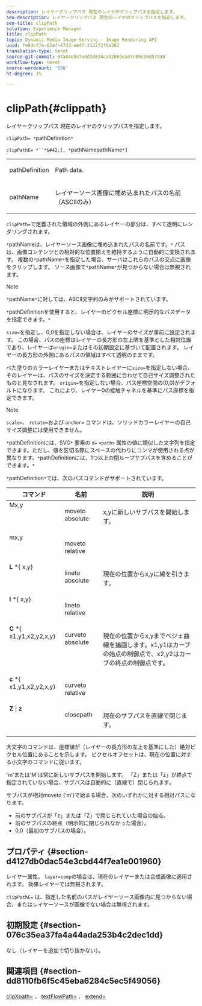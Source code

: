 ```yaml
---
description: レイヤークリップパス 現在のレイヤのクリップパスを指定します。
seo-description: レイヤークリップパス 現在のレイヤのクリップパスを指定します。
seo-title: clipPath
solution: Experience Manager
title: clipPath
topic: Dynamic Media Image Serving - Image Rendering API
uuid: fe84cf7a-63af-47d3-ae4f-2122f2f0a262
translation-type: tm+mt
source-git-commit: 97a84e8e7edd3d834ca42069eae7c09c00d57938
workflow-type: tm+mt
source-wordcount: '556'
ht-degree: 1%

---
```



# clipPath{#clippath}

レイヤークリップパス 現在のレイヤのクリップパスを指定します。

`clipPath= *`pathDefinition`*`

`clipPathE= *``*&#42;[, *`pathNamepathName`*]`

<table id="simpletable_275E2A5FAB804C6388BD110D2ACA3C82"> 
 <tr class="strow"> 
  <td class="stentry"> <p><span class="codeph"> <span class="varname"> pathDefinition</span> </span> </p> </td> 
  <td class="stentry"> <p>Path data. </p></td> 
 </tr> 
 <tr class="strow"> 
  <td class="stentry"> <p><span class="codeph"> <span class="varname"> pathName</span></span> </p> </td> 
  <td class="stentry"> <p>レイヤーソース画像に埋め込まれたパスの名前（ASCIIのみ） </p></td> 
 </tr> 
</table>

`clipPath=`で定義された領域の外側にあるレイヤーの部分は、すべて透明にレンダリングされます。

`*`pathNameは、レイヤーソース画像に埋め込まれたパスの名前です。`*` パスは、画像コンテンツとの相対的な位置揃えを維持するように自動的に変換されます。 複数の`*`pathName`*`を指定した場合、サーバはこれらのパスの交点に画像をクリップします。 ソース画像で`*`pathName`*`が見つからない場合は無視されます。

>[!NOTE]
>
>`*`pathName`*`に対しては、ASCII文字列のみがサポートされています。

`*`pathDefinitionを使用すると、レイヤーのピクセル座標に明示的なパスデータを指定できます。`*` 

`size=`を指定し、0,0を指定しない場合は、レイヤーのサイズが事前に設定されます。 この場合、パスの座標はレイヤーの長方形の左上隅を基準とした相対位置であり、レイヤーは`origin=`またはその初期設定に基づいて配置されます。 レイヤーの長方形の外側にあるパスの領域はすべて透明のままです。

べた塗りのカラーレイヤーまたはテキストレイヤーに`size=`を指定しない場合、そのレイヤーは、パスのサイズを決定する範囲に合わせて自己サイズ調整されたものと見なされます。 `origin=`を指定しない場合、パス座標空間の(0,0)がデフォルトになります。 これにより、レイヤー0の接触チャネルを基準にパス座標を指定できます。

>[!NOTE]
>
>`scale=`、 `rotate=`および `anchor=` コマンドは、ソリッドカラーレイヤーの自己サイズ調整には使用できません。

`*`pathDefinitionには、SVG`*` 要素の `d=`  `<path>` 属性の値に類似した文字列を指定できます。ただし、値を区切る際にスペースの代わりにコンマが使用される点が異なります。`*`pathDefinitionには、1つ以上の閉ループサブパスを含めることができます。`*` 

`*`pathDefinition`*`では、次のパスコマンドがサポートされています。

<table id="table_A74DD7A48B1C417D9D4BA46BECEAB981"> 
 <thead> 
  <tr> 
   <th class="entry"> <b> コマンド</b> </th> 
   <th class="entry"> <b> 名前</b> </th> 
   <th class="entry"> <b> 説明</b> </th> 
  </tr> 
 </thead>
 <tbody> 
  <tr valign="top"> 
   <td> <b> </b> <span class="varname"> Mx,y</span> </td> 
   <td> <p> moveto absolute </p> </td> 
   <td> <p> x,yに新しいサブパスを開始します。 </p> </td> 
  </tr> 
  <tr valign="top"> 
   <td> <b> </b> <span class="varname"> mx,y</span> </td> 
   <td> <p> moveto relative </p> </td> 
  </tr> 
  <tr valign="top"> 
   <td> <b> L</b> *{<span class="varname"> x,y</span>} </td> 
   <td> <p> lineto absolute </p> </td> 
   <td> <p> 現在の位置からx,yに線を引きます。 </p> </td> 
  </tr> 
  <tr valign="top"> 
   <td> <b> l</b> *{<span class="varname"> x,y</span>} </td> 
   <td> <p> lineto relative </p> </td> 
  </tr> 
  <tr valign="top"> 
   <td> <b> C</b> *{<span class="varname"> x1,y1,x2,y2,x,y</span>} </td> 
   <td> <p> curveto absolute </p> </td> 
   <td> <p> 現在の位置からx,yまでベジェ曲線を描画します。x1,y1はカーブの始点の制御点で、x2,y2はカーブの終点の制御点です。 </p> </td> 
  </tr> 
  <tr valign="top"> 
   <td> <b> c</b> *{<span class="varname"> x1,y1,x2,y2,x,y</span>} </td> 
   <td> <p> curveto relative </p> </td> 
  </tr> 
  <tr valign="top"> 
   <td> <b> Z</b> |  <b>z</b> </td> 
   <td> <p> closepath </p> </td> 
   <td> <p> 現在のサブパスを直線で閉じます。 </p> </td> 
  </tr> 
 </tbody> 
</table>

大文字のコマンドは、座標値が（レイヤーの長方形の左上を基準にした）絶対ピクセル位置にあることを示します。 ピクセルオフセットは、現在の位置に対する小文字のコマンドに従います。

&#39;m&#39;または&#39;M&#39;は常に新しいサブパスを開始します。 「Z」または「z」が終点で指定されていない場合、サブパスは自動的に（直線で）閉じられます。

サブパスが相対moveto (&#39;m&#39;)で始まる場合、次のいずれかに対する相対パスになります。

* 前のサブパスが「z」または「Z」で閉じられていた場合の始点。
* 前のサブパスの終点（明示的に閉じられなかった場合）。
* 0,0（最初のサブパスの場合）。

## プロパティ {#section-d4127db0dac54e3cbd44f7ea1e001960}

レイヤー属性。 `layer=comp`の場合は、現在のレイヤーまたは合成画像に適用されます。 効果レイヤーでは無視されます。

`clipPathE=` は、指定した名前のパスがレイヤーソース画像内に見つからない場合、またはレイヤーソースが画像でない場合は無視されます。

## 初期設定 {#section-076c35ea37fa4a44ada253b4c2dec1dd}

なし（レイヤーを追加で切り抜かない）。

## 関連項目 {#section-dd8110fb6f5c45eba6284c5ec5f49056}

[clipXpath=](../../../../../is-api/http-ref/image-serving-api-ref/c-http-protocol-reference/c-command-reference/r-clipxpath.md#reference-17e5e4da3e044943af8f963f58a45f53) 、 [textFlowPath=](../../../../../is-api/http-ref/image-serving-api-ref/c-http-protocol-reference/c-command-reference/r-textflowpath.md#reference-0b8d9493d71342f0b6a64a6d221584ef) 、 [extend=](../../../../../is-api/http-ref/image-serving-api-ref/c-http-protocol-reference/c-command-reference/r-extend.md#reference-7e9156beb285459d830e2d56782a74ac)
